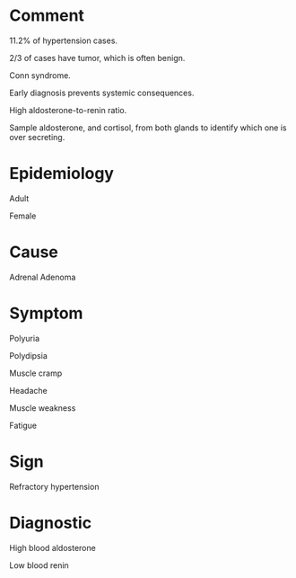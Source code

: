 # Comment

11.2% of hypertension cases.

2/3 of cases have tumor, which is often benign.

Conn syndrome.

Early diagnosis prevents systemic consequences.

High aldosterone-to-renin ratio.

Sample aldosterone, and cortisol, from both glands to identify which one is over secreting.

# Epidemiology

Adult

Female

# Cause

Adrenal Adenoma

# Symptom

Polyuria

Polydipsia

Muscle cramp

Headache

Muscle weakness

Fatigue

# Sign

Refractory hypertension

# Diagnostic

High blood aldosterone

Low blood renin
